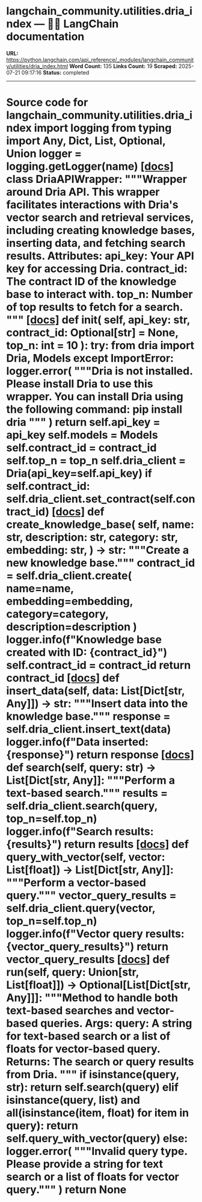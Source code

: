 # langchain_community.utilities.dria_index — 🦜🔗 LangChain  documentation

**URL:** https://python.langchain.com/api_reference/_modules/langchain_community/utilities/dria_index.html
**Word Count:** 135
**Links Count:** 19
**Scraped:** 2025-07-21 09:17:16
**Status:** completed

---

# Source code for langchain\_community.utilities.dria\_index               import logging     from typing import Any, Dict, List, Optional, Union          logger = logging.getLogger(__name__)                              [[docs]](https://python.langchain.com/api_reference/community/utilities/langchain_community.utilities.dria_index.DriaAPIWrapper.html#langchain_community.utilities.dria_index.DriaAPIWrapper)     class DriaAPIWrapper:         """Wrapper around Dria API.              This wrapper facilitates interactions with Dria's vector search         and retrieval services, including creating knowledge bases, inserting data,         and fetching search results.              Attributes:             api_key: Your API key for accessing Dria.             contract_id: The contract ID of the knowledge base to interact with.             top_n: Number of top results to fetch for a search.         """                         [[docs]](https://python.langchain.com/api_reference/community/utilities/langchain_community.utilities.dria_index.DriaAPIWrapper.html#langchain_community.utilities.dria_index.DriaAPIWrapper.__init__)         def __init__(             self, api_key: str, contract_id: Optional[str] = None, top_n: int = 10         ):             try:                 from dria import Dria, Models             except ImportError:                 logger.error(                     """Dria is not installed. Please install Dria to use this wrapper.                                          You can install Dria using the following command:                     pip install dria                     """                 )                 return                  self.api_key = api_key             self.models = Models             self.contract_id = contract_id             self.top_n = top_n             self.dria_client = Dria(api_key=self.api_key)             if self.contract_id:                 self.dria_client.set_contract(self.contract_id)                                        [[docs]](https://python.langchain.com/api_reference/community/utilities/langchain_community.utilities.dria_index.DriaAPIWrapper.html#langchain_community.utilities.dria_index.DriaAPIWrapper.create_knowledge_base)         def create_knowledge_base(             self,             name: str,             description: str,             category: str,             embedding: str,         ) -> str:             """Create a new knowledge base."""             contract_id = self.dria_client.create(                 name=name, embedding=embedding, category=category, description=description             )             logger.info(f"Knowledge base created with ID: {contract_id}")             self.contract_id = contract_id             return contract_id                                        [[docs]](https://python.langchain.com/api_reference/community/utilities/langchain_community.utilities.dria_index.DriaAPIWrapper.html#langchain_community.utilities.dria_index.DriaAPIWrapper.insert_data)         def insert_data(self, data: List[Dict[str, Any]]) -> str:             """Insert data into the knowledge base."""             response = self.dria_client.insert_text(data)             logger.info(f"Data inserted: {response}")             return response                                        [[docs]](https://python.langchain.com/api_reference/community/utilities/langchain_community.utilities.dria_index.DriaAPIWrapper.html#langchain_community.utilities.dria_index.DriaAPIWrapper.search)         def search(self, query: str) -> List[Dict[str, Any]]:             """Perform a text-based search."""             results = self.dria_client.search(query, top_n=self.top_n)             logger.info(f"Search results: {results}")             return results                                        [[docs]](https://python.langchain.com/api_reference/community/utilities/langchain_community.utilities.dria_index.DriaAPIWrapper.html#langchain_community.utilities.dria_index.DriaAPIWrapper.query_with_vector)         def query_with_vector(self, vector: List[float]) -> List[Dict[str, Any]]:             """Perform a vector-based query."""             vector_query_results = self.dria_client.query(vector, top_n=self.top_n)             logger.info(f"Vector query results: {vector_query_results}")             return vector_query_results                                        [[docs]](https://python.langchain.com/api_reference/community/utilities/langchain_community.utilities.dria_index.DriaAPIWrapper.html#langchain_community.utilities.dria_index.DriaAPIWrapper.run)         def run(self, query: Union[str, List[float]]) -> Optional[List[Dict[str, Any]]]:             """Method to handle both text-based searches and vector-based queries.                  Args:                 query: A string for text-based search or a list of floats for                 vector-based query.                  Returns:                 The search or query results from Dria.             """             if isinstance(query, str):                 return self.search(query)             elif isinstance(query, list) and all(isinstance(item, float) for item in query):                 return self.query_with_vector(query)             else:                 logger.error(                     """Invalid query type. Please provide a string for text search or a                      list of floats for vector query."""                 )                 return None